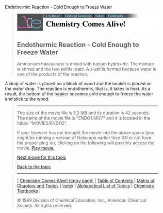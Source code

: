 





 Endothermic Reaction - Cold Enough to Freeze Water
 



> ![Chemistry Comes Alive!](ccahead.gif)
> 
> 
> 
> 
> 
> 
> 
> 
> 
> ## Endothermic Reaction - Cold Enough to Freeze Water
> 
> 
> 
> 
> 
> 
> 
> 
>   
> 
> 
> 
> 
> 
>  Ammonium thiocyanate is mixed with barium hydroxide. The mixture is stirred and the two solids react. A slush is formed because water is one of the products of the reaction. 

A drop of water is placed on a block of wood and the beaker is placed on the water drop. The reaction is endothermic, that is, it takes in heat. As a result, the bottom of the beaker becomes cold enough to freeze the water and stick to the wood.
>  
> 
> 
> 
> 
> ---
> 
> 
>  The size of the movie file is 3.3 MB and its duration is 42 seconds. 
The name of the movie file is "ENDO1.MOV" 
and it is located in the folder "MOVIES/ENDO2".
>  
> 
> 
> 
>  If your browser has not brought the movie into the above space
(you might be running a version of Netscape earlier than 3.0 or
not have the proper plug-in), clicking on the following will
possibly access the movie.
>  [Play movie.](../../MOVIES/ENDO2/ENDO1.MOV) 
> 
> 
> 
> 
> [Next movie for this topic](../../MVHTM/ENDO2/ENDO2.HTM) 
> 
> 
> 
> 
> 
> 
> 
> [Back to the topic](../../MAIN/ENDO2/PAGE1.HTM)



> ---
> 
> 
>  |
>  [Chemistry Comes Alive! (entry page)](../../INDEX.HTM) 
>  |
>  [Table of Contents](../../CONTENTS.HTM) 
>  |
>  [Matrix of Chapters and Topics](../../MATRIX.HTM) 
>  |
>  [Index](../../WORDS.HTM) 
>  |
>  [Alphabetical List of Topics](../../ALPHATOP.HTM) 
>  |
>  [Chemistry Textbooks](../../BOOKS.HTM) 
>  |
>  
>  © 1999 Division of Chemical Education, Inc.,
American Chemical Society. All rights reserved.





